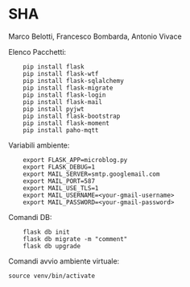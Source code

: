# SHA

Marco Belotti, Francesco Bombarda, Antonio Vivace

Elenco Pacchetti:

```
	pip install flask
	pip install flask-wtf
	pip install flask-sqlalchemy
	pip install flask-migrate
	pip install flask-login
	pip install flask-mail
	pip install pyjwt
	pip install flask-bootstrap
	pip install flask-moment
	pip install paho-mqtt
```

Variabili ambiente:

```
	export FLASK_APP=microblog.py
	export FLASK_DEBUG=1
	export MAIL_SERVER=smtp.googlemail.com
	export MAIL_PORT=587
	export MAIL_USE_TLS=1
	export MAIL_USERNAME=<your-gmail-username>
	export MAIL_PASSWORD=<your-gmail-password>
```

Comandi DB:

```
	flask db init
	flask db migrate -m "comment"
	flask db upgrade
```	

Comandi avvio ambiente virtuale:

```
source venv/bin/activate
```
